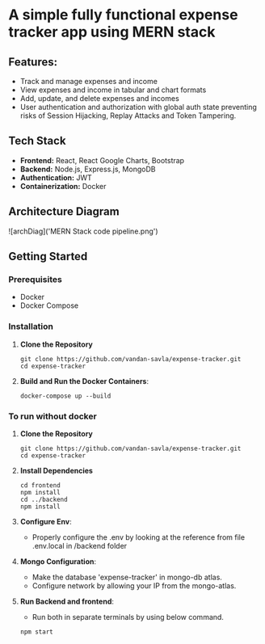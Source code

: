 # A simple fully functional expense tracker app using MERN stack

## Features:
- Track and manage expenses and income
- View expenses and income in tabular and chart formats
- Add, update, and delete expenses and incomes
- User authentication and authorization with global auth state preventing risks of Session Hijacking, Replay Attacks and Token Tampering.

## Tech Stack

- **Frontend:** React, React Google Charts, Bootstrap
- **Backend:** Node.js, Express.js, MongoDB
- **Authentication:** JWT
- **Containerization:** Docker

## Architecture Diagram
  ![archDiag]('MERN Stack code pipeline.png')

## Getting Started

  ### Prerequisites
  
  - Docker
  - Docker Compose
  
  ### Installation
  
  1. **Clone the Repository**
  
     ```
     git clone https://github.com/vandan-savla/expense-tracker.git
     cd expense-tracker
     ```
  2. **Build and Run the Docker Containers**:
     
       ```
      docker-compose up --build
       ```
  ### To run without docker
  1. **Clone the Repository**
  
     ```
     git clone https://github.com/vandan-savla/expense-tracker.git
     cd expense-tracker
     ```
  2. **Install Dependencies**
     
     ```
     cd frontend
     npm install
     cd ../backend
     npm install
     
     ```
  3. **Configure Env**:
     - Properly configure the .env by looking at the reference from file .env.local in /backend folder
       
  4. **Mongo Configuration**:
     
     - Make the database 'expense-tracker' in mongo-db atlas.
     - Configure network by allowing your IP from the mongo-atlas.
       
  5. **Run Backend and frontend**:
     - Run both in separate terminals by using below command.
     ```
     npm start
     ```

